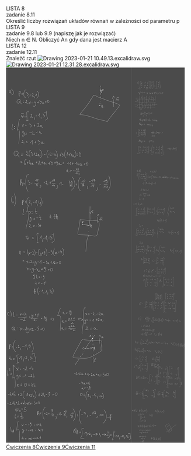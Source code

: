 LISTA 8  
zadanie 8.11  
Określić liczby rozwiązań układów równań w zależności od parametru p  
LISTA 9  
zadanie 9.8 lub 9.9 (napiszę jak je rozwiązać)  
Niech n ∈ N. Obliczyć An gdy dana jest macierz A  
LISTA 12  
zadanie 12.11  
Znaleźć rzut
![Drawing 2023-01-21 10.49.13.excalidraw.svg](/Notatki/Semestr%201/Algebra%20liniowa%20z%20geometri%C4%85%20analityczn%C4%85/%C4%86wiczenia/Kolos%203/Drawing%202023-01-21%2010.49.13.excalidraw.svg)
![Drawing 2023-01-21 12.31.28.excalidraw.svg](/Notatki/Semestr%201/Algebra%20liniowa%20z%20geometri%C4%85%20analityczn%C4%85/%C4%86wiczenia/Kolos%203/Drawing%202023-01-21%2012.31.28.excalidraw.svg)
![Drawing 2023-01-22 10.49.14.excalidraw.svg](/Notatki/Semestr%201/Algebra%20liniowa%20z%20geometri%C4%85%20analityczn%C4%85/%C4%86wiczenia/Kolos%203/Drawing%202023-01-22%2010.49.14.excalidraw.svg)![Drawing 2023-01-24 16.09.39.excalidraw.svg](/Notatki/Semestr%201/Algebra%20liniowa%20z%20geometri%C4%85%20analityczn%C4%85/%C4%86wiczenia/Kolos%203/Drawing%202023-01-24%2016.09.39.excalidraw.svg)[Ćwiczenia 8](/Notatki/Semestr%201/Algebra%20liniowa%20z%20geometri%C4%85%20analityczn%C4%85/%C4%86wiczenia/%C4%86wiczenia%208/%C4%86wiczenia%208.md)[Ćwiczenia 9](/Notatki/Semestr%201/Algebra%20liniowa%20z%20geometri%C4%85%20analityczn%C4%85/%C4%86wiczenia/%C4%86wiczenia%209/%C4%86wiczenia%209.md)[Ćwiczenia 11](/Notatki/Semestr%201/Algebra%20liniowa%20z%20geometri%C4%85%20analityczn%C4%85/%C4%86wiczenia/%C4%86wiczenia%2011/%C4%86wiczenia%2011.md)
